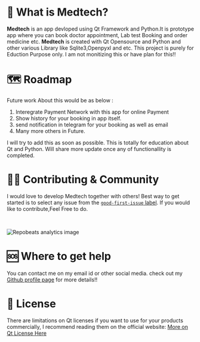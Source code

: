 

# 👀 What is Medtech?

**Medtech** is an app devloped using Qt Framework and Python.It is prototype app where you can book doctor appointment, Lab test Booking and order medicine etc. **Medtech** is created with Qt Opensource and Python and other various Library like Sqlite3,Openpyxl and etc. This project is purely for Eduction Purpose only. I am not monitizing this or have plan for this!!


# 🗺 Roadmap
Future work About this would be as below :
   1. Interegrate Payment Network with this app for online Payment
   2. Show history for your booking in app itself.
   3. send notification in telegram for your booking as well as email
   4.  Many more others in Future.

 I will try to add this as soon as possible. This is totally for education about Qt and Python. Will share more update once any of functionallity is completed. 


# 🙋‍♀️ Contributing & Community

I would love to develop Medtech together with others! Best way to get started is to select any issue from the [`good-first-issue` label](https://github.com/RD191295/MedTech/labels/good%20first%20issue). If you would like to contribute,Feel Free to do.

<br>

![Repobeats analytics image](https://repobeats.axiom.co/api/embed/ba8a1fcba1586f96b40e8037163fb274380a23da.svg "Repobeats analytics image")

# 🆘 Where to get help

You can contact me on my email id or other social media. check out my [Github profile page](https://github.com/RD191295) for more details!!

# 📜 License

There are limitations on Qt licenses if you want to use for your products commercially, I recommend reading them on the official website: 
[More on Qt License Here](https://doc.qt.io/qtforpython/licenses.html)

